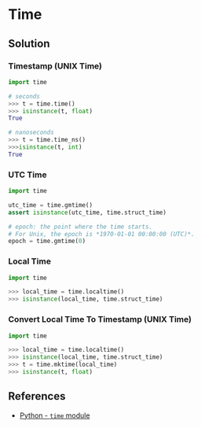 # Time

## Solution

### Timestamp (UNIX Time)

```python
import time

# seconds
>>> t = time.time()
>>> isinstance(t, float)
True

# nanoseconds
>>> t = time.time_ns()
>>>isinstance(t, int)
True
```

### UTC Time

```python
import time

utc_time = time.gmtime()
assert isinstance(utc_time, time.struct_time)

# epoch: the point where the time starts.
# For Unix, the epoch is *1970-01-01 00:00:00 (UTC)*.
epoch = time.gmtime(0)
```

### Local Time

```python
import time

>>> local_time = time.localtime()
>>> isinstance(local_time, time.struct_time)
```

### Convert Local Time To Timestamp (UNIX Time)

```python
import time

>>> local_time = time.localtime()
>>> isinstance(local_time, time.struct_time)
>>> t = time.mktime(local_time)
>>> isinstance(t, float)
```

## References

- [Python - `time` module](https://docs.python.org/3/library/time.html)
